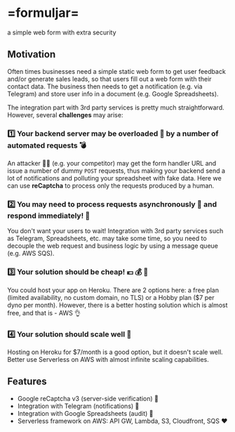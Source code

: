# =formuljar=

a simple web form with extra security


## Motivation
Often times businesses need a simple static web form to get user feedback and/or generate sales leads, so that users
fill out a web form with their contact data.
The business then needs to get a notification (e.g. via Telegram) and store user info in a document (e.g. Google Spreadsheets).

The integration part with 3rd party services is pretty much straightforward. However, several **challenges** may arise:

### :one: Your backend server may be overloaded :no_good: by a number of automated requests :bomb:

An attacker :male_detective: (e.g. your competitor) may get the form handler URL and issue a number of dummy ``POST`` requests, thus making your backend send a lot of notifications and polluting your spreadsheet with fake data.
Here we can use **reCaptcha** to process only the requests produced by a human.

### :two: You may need to process requests asynchronously :ping_pong: and respond immediately! :running:
You don't want your users to wait!
Integration with 3rd party services such as Telegram, Spreadsheets, etc. may take some time, so you need to decouple the web request and business logic by using a message queue (e.g. AWS SQS).

### :three: Your solution should be cheap! :euro: :moneybag: :money_with_wings:
You could host your app on Heroku. There are 2 options here: a free plan (limited availability, no custom domain, no TLS) or a Hobby plan ($7 per dyno per month). However, there is a better hosting solution which is almost free, and that is - AWS :ok_hand:

### :four: Your solution should scale well :satellite:
Hosting on Heroku for $7/month is a good option, but it doesn't scale well. Better use Serverless on AWS with almost infinite scaling capabilities.

## Features
* Google reCaptcha v3 (server-side verification) :boxing_glove:
* Integration with Telegram (notifications) :bookmark:
* Integration with Google Spreadsheets (audit) :floppy_disk:
* Serverless framework on AWS: API GW, Lambda, S3, Cloudfront, SQS :heart:
